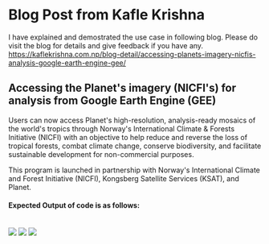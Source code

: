 # Blog Post from Kafle Krishna

I have explained and demostrated the use case in following blog. Please do visit the blog for details and give feedback if you have any.
https://kaflekrishna.com.np/blog-detail/accessing-planets-imagery-nicfis-analysis-google-earth-engine-gee/

## Accessing the Planet's imagery (NICFI's) for analysis from Google Earth Engine (GEE)

Users can now access Planet's high-resolution, analysis-ready mosaics of the world's tropics through Norway's International Climate & Forests Initiative (NICFI) with an objective to help reduce and reverse the loss of tropical forests, combat climate change, conserve biodiversity, and facilitate sustainable development for non-commercial purposes.

This program is launched in partnership with Norway's International Climate and Forest Initiative (NICFI), Kongsberg Satellite Services (KSAT), and Planet. 





#### Expected Output of code is as follows:
<br>

<img src = 'planet_rgb.png' class="center">

<img src = 'planet_false_color.png' class="center">

<img src = 'planet_ndvi.png' class="center">